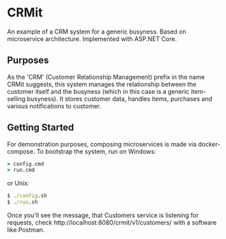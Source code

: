 # CRMit
An example of a CRM system for a generic busyness. Based on microservice architecture. Implemented with ASP.NET Core.

## Purposes
As the 'CRM' (Customer Relationship Management) prefix in the name CRMit suggests, this system manages the relationship 
between the customer itself and the busyness (which in this case is a generic item-selling busyness). It stores 
customer data, handles items, purchases and various notifications to customer.

## Getting Started
For demonstration purposes, composing microservices is made via docker-compose. To bootstrap the system, run on Windows:
```cmd
> config.cmd
> run.cmd
```
or Unix:
```cmd
$ ./config.sh
$ ./run.sh
```

Once you'll see the message, that Customers service is listening for requests, check http://localhost:8080/crmit/v1/customers/
with a software like Postman.
